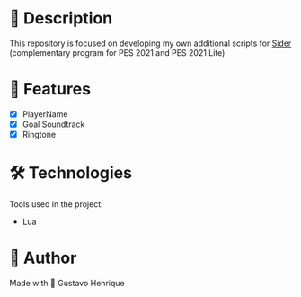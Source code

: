 # :page_with_curl: Description
This repository is focused on developing my own additional scripts for [Sider](https://mapote.com/doc/sider/sider7/readme.html) (complementary program for PES 2021 and PES 2021 Lite)

# :game_die: Features
- [x] PlayerName
- [x] Goal Soundtrack
- [x] Ringtone

# :hammer_and_wrench: Technologies
Tools used in the project:
- Lua

# :adult: Author
Made with 💜 Gustavo Henrique
